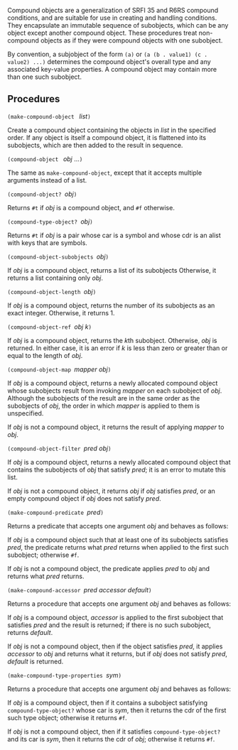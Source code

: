 Compound objects are a generalization of SRFI 35 and R6RS compound conditions,
and are suitable for use in creating and handling conditions.
They encapsulate an immutable sequence of subobjects, which can be
any object except another compound object.  These procedures treat
non-compound objects as if they were compound objects with one subobject.

By convention, a subjobject of the form `(a)` or `(a (b . value1) (c . value2) ...)`
determines the compound object's overall type and any associated key-value properties.
A compound object may contain more than one such subobject.

## Procedures

`(make-compound-object ` *list*`)`

Create a compound object containing the objects in *list* in the specified order.
If any object is itself a compound object, it is flattened into its subobjects,
which are then added to the result in sequence.

`(compound-object ` *obj* ...`)`

The same as `make-compound-object`,
except that it accepts multiple arguments instead of a list.

`(compound-object? `*obj*`)`

Returns `#t` if *obj* is a compound object, and `#f` otherwise.

`(compound-type-object? `*obj*`)`

Returns `#t` if *obj* is a pair whose car is a symbol
and whose cdr is an alist with keys that are symbols.

`(compound-object-subobjects `*obj*`)`

If *obj* is a compound object, returns a list of its subobjects
Otherwise, it returns a list containing only *obj*.

`(compound-object-length `*obj*`)`

If *obj* is a compound object, returns the number of its subobjects as an exact
integer.  Otherwise, it returns 1.

`(compound-object-ref `*obj k*`)`

If *obj* is a compound object, returns the *k*th subobject.  Otherwise,
*obj* is returned.  In either case, it is an error if *k* is less than
zero or greater than or equal to the length of *obj*.

`(compound-object-map `*mapper obj*`)`

If *obj* is a compound object, returns a newly allocated compound object
whose subobjects result from invoking *mapper* on each subobject of *obj*.
Although the subobjects of the result are in the same order as the subobjects of *obj*,
the order in which *mapper* is applied to them is unspecified.

If *obj* is not a compound object, it returns 
the result of applying *mapper* to *obj*.

`(compound-object-filter `*pred obj*`)`

If *obj* is a compound object, returns a newly allocated compound object
that contains the subobjects of *obj* that satisfy
*pred*; it is an error to mutate this list.

If *obj* is not a compound object, it returns
*obj* if *obj* satisfies *pred*,
or an empty compound object if *obj* does not satisfy *pred*.

`(make-compound-predicate `*pred*`)`

Returns a predicate that accepts one argument *obj* and behaves as follows:

If *obj* is a compound
object such that at least one of its subobjects satisfies *pred*, the predicate
returns what *pred* returns when applied to the first such subobject; otherwise `#f`.

If *obj* is not a compound object, the predicate applies *pred* to *obj* and
returns what *pred* returns.

`(make-compound-accessor `*pred accessor default*`)`

Returns a procedure that accepts one argument *obj* and behaves as follows:

If *obj* is a compound object, *accessor* is applied to
the first subobject that satisfies *pred* and the result is returned;
if there is no such subobject,
returns *default*.

If *obj* is not a compound object, then if the object satisfies *pred*,
it applies *accessor* to *obj* and returns what it returns,
but if *obj* does not satisfy *pred*, *default* is returned.

`(make-compound-type-properties `*sym*`)`

Returns a procedure that accepts one argument *obj* and behaves as follows:

If *obj* is a compound object, then if it contains a subobject
satisfying `compound-type-object?` whose car is *sym*, then it
returns the cdr of the first such type object; otherwise it returns `#f`.

If *obj* is not a compound object, then if it satisfies `compound-type-object?`
and its car is *sym*, then it returns the cdr of *obj*; otherwise it returns `#f`.
